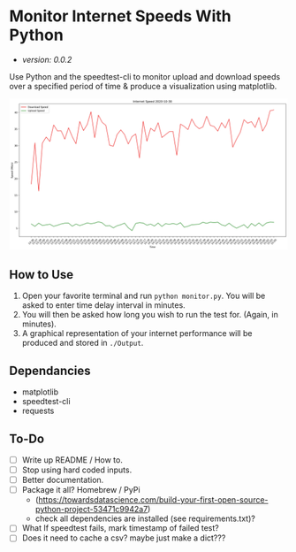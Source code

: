 # Monitor Internet Speeds With Python

- _version: 0.0.2_

Use Python and the speedtest-cli to monitor upload and download speeds over a specified period of time & produce a visualization using matplotlib.

![Picture of Output](./Readme/2020-10-30.jpg)

## How to Use

1. Open your favorite terminal and run `python monitor.py`.
   You will be asked to enter time delay interval in minutes.
2. You will then be asked how long you wish to run the test for. (Again, in minutes).
3. A graphical representation of your internet performance will be produced and stored in `./Output`.

## Dependancies

- matplotlib
- speedtest-cli
- requests

## To-Do

- [ ] Write up README / How to.
- [ ] Stop using hard coded inputs.
- [ ] Better documentation.
- [ ] Package it all? Homebrew / PyPi
  - (https://towardsdatascience.com/build-your-first-open-source-python-project-53471c9942a7)
  - check all dependencies are installed (see requirements.txt)?
- [ ] What If speedtest fails, mark timestamp of failed test?
- [ ] Does it need to cache a csv? maybe just make a dict???

